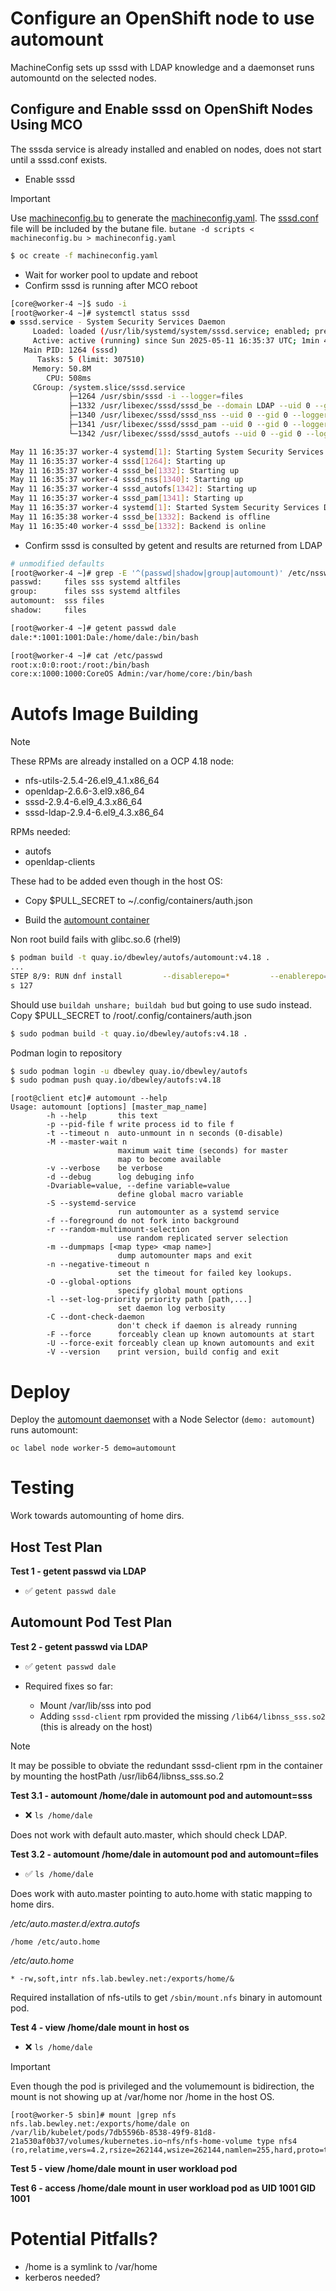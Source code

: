 # Configure an OpenShift node to use automount

MachineConfig sets up sssd with LDAP knowledge and a daemonset runs automountd on the selected nodes.

## Configure and Enable sssd on OpenShift Nodes Using MCO

The sssda service is already installed and enabled on nodes, does not start until a sssd.conf exists.

* Enable sssd

> [!IMPORTANT]
> Use [machineconfig.bu](machineconfig.bu) to generate the [machineconfig.yaml](machineconfig.yaml). The [sssd.conf](scripts/sssd.conf) file will be included by the butane file.
> `butane -d scripts < machineconfig.bu > machineconfig.yaml`

```bash
$ oc create -f machineconfig.yaml
```

* Wait for worker pool to update and reboot
* Confirm sssd is running after MCO reboot

```bash
[core@worker-4 ~]$ sudo -i
[root@worker-4 ~]# systemctl status sssd
● sssd.service - System Security Services Daemon
     Loaded: loaded (/usr/lib/systemd/system/sssd.service; enabled; preset: enabled)
     Active: active (running) since Sun 2025-05-11 16:35:37 UTC; 1min 43s ago
   Main PID: 1264 (sssd)
      Tasks: 5 (limit: 307510)
     Memory: 50.8M
        CPU: 508ms
     CGroup: /system.slice/sssd.service
             ├─1264 /usr/sbin/sssd -i --logger=files
             ├─1332 /usr/libexec/sssd/sssd_be --domain LDAP --uid 0 --gid 0 --logger=files
             ├─1340 /usr/libexec/sssd/sssd_nss --uid 0 --gid 0 --logger=files
             ├─1341 /usr/libexec/sssd/sssd_pam --uid 0 --gid 0 --logger=files
             └─1342 /usr/libexec/sssd/sssd_autofs --uid 0 --gid 0 --logger=files

May 11 16:35:37 worker-4 systemd[1]: Starting System Security Services Daemon...
May 11 16:35:37 worker-4 sssd[1264]: Starting up
May 11 16:35:37 worker-4 sssd_be[1332]: Starting up
May 11 16:35:37 worker-4 sssd_nss[1340]: Starting up
May 11 16:35:37 worker-4 sssd_autofs[1342]: Starting up
May 11 16:35:37 worker-4 sssd_pam[1341]: Starting up
May 11 16:35:37 worker-4 systemd[1]: Started System Security Services Daemon.
May 11 16:35:38 worker-4 sssd_be[1332]: Backend is offline
May 11 16:35:40 worker-4 sssd_be[1332]: Backend is online
```

* Confirm sssd is consulted by getent and results are returned from LDAP

```bash
# unmodified defaults
[root@worker-4 ~]# grep -E '^(passwd|shadow|group|automount)' /etc/nsswitch.conf
passwd:     files sss systemd altfiles
group:      files sss systemd altfiles
automount:  sss files
shadow:     files

[root@worker-4 ~]# getent passwd dale
dale:*:1001:1001:Dale:/home/dale:/bin/bash
```

```bash
[root@worker-4 ~]# cat /etc/passwd
root:x:0:0:root:/root:/bin/bash
core:x:1000:1000:CoreOS Admin:/var/home/core:/bin/bash
```


# Autofs Image Building

> [!NOTE] 
> These RPMs are already installed on a OCP 4.18 node:
>
> - nfs-utils-2.5.4-26.el9_4.1.x86_64
> - openldap-2.6.6-3.el9.x86_64
> - sssd-2.9.4-6.el9_4.3.x86_64
> - sssd-ldap-2.9.4-6.el9_4.3.x86_64

RPMs needed:

- autofs
- openldap-clients

These had to be added even though in the host OS:




* Copy $PULL_SECRET to ~/.config/containers/auth.json

* Build the [automount container](Containerfile)

Non root build fails with glibc.so.6 (rhel9)

```bash
$ podman build -t quay.io/dbewley/autofs/automount:v4.18 .
...
STEP 8/9: RUN dnf install         --disablerepo=*         --enablerepo=rhel-9-for-x86_64-baseos-rpms         -y         autofs         openldap-clients         && dnf clean all                                                   /bin/sh: error while loading shared libraries: /lib64/libc.so.6: cannot apply additional memory protection after relocation: Permission denied                                                                                     Error: building at STEP "RUN dnf install         --disablerepo=*         --enablerepo=rhel-9-for-x86_64-baseos-rpms         -y         autofs         openldap-clients         && dnf clean all": while running runtime: exit statu
s 127
```

Should use `buildah unshare; buildah bud` but going to use sudo instead.
Copy $PULL_SECRET to /root/.config/containers/auth.json

```bash
$ sudo podman build -t quay.io/dbewley/autofs:v4.18 .
```

Podman login to repository

```bash
$ sudo podman login -u dbewley quay.io/dbewley/autofs
$ sudo podman push quay.io/dbewley/autofs:v4.18
```

```
[root@client etc]# automount --help
Usage: automount [options] [master_map_name]
        -h --help       this text
        -p --pid-file f write process id to file f
        -t --timeout n  auto-unmount in n seconds (0-disable)
        -M --master-wait n
                        maximum wait time (seconds) for master
                        map to become available
        -v --verbose    be verbose
        -d --debug      log debuging info
        -Dvariable=value, --define variable=value
                        define global macro variable
        -S --systemd-service
                        run automounter as a systemd service
        -f --foreground do not fork into background
        -r --random-multimount-selection
                        use random replicated server selection
        -m --dumpmaps [<map type> <map name>]
                        dump automounter maps and exit
        -n --negative-timeout n
                        set the timeout for failed key lookups.
        -O --global-options
                        specify global mount options
        -l --set-log-priority priority path [path,...]
                        set daemon log verbosity
        -C --dont-check-daemon
                        don't check if daemon is already running
        -F --force      forceably clean up known automounts at start
        -U --force-exit forceably clean up known automounts and exit
        -V --version    print version, build config and exit
```

# Deploy

Deploy the [automount daemonset](daemonset.yaml) with a Node Selector (`demo: automount`) runs automount:

`oc label node worker-5 demo=automount`

# Testing

Work towards automounting of home dirs.

## Host Test Plan

**Test 1 - getent passwd via LDAP**

* ✅ `getent passwd dale`

## Automount Pod Test Plan 

**Test 2 - getent passwd via LDAP**

* ✅ `getent passwd dale` 

* Required fixes so far:
   * Mount /var/lib/sss into pod
   * Adding `sssd-client` rpm provided the missing `/lib64/libnss_sss.so2` (this is already on the host)

> [!NOTE]
> It may be possible to obviate the redundant sssd-client rpm in the container by mounting the hostPath /usr/lib64/libnss_sss.so.2

**Test 3.1 - automount /home/dale in automount pod and automount=sss**


* ❌ `ls /home/dale`

Does not work with default auto.master, which should check LDAP.

**Test 3.2 - automount /home/dale in automount pod and automount=files**

* ✅ `ls /home/dale`

Does work with auto.master  pointing to auto.home with static mapping to home dirs.

_/etc/auto.master.d/extra.autofs_
```
/home /etc/auto.home
```

_/etc/auto.home_
```
* -rw,soft,intr nfs.lab.bewley.net:/exports/home/&
```

Required installation of nfs-utils to get `/sbin/mount.nfs` binary in automount pod.


**Test 4 - view /home/dale mount in host os**

* ❌ `ls /home/dale`

> [!IMPORTANT]
> Even though the pod is privileged and the volumemount is bidirection, the mount is not showing up at /var/home nor /home in the host OS.

```
[root@worker-5 sbin]# mount |grep nfs
nfs.lab.bewley.net:/exports/home/dale on /var/lib/kubelet/pods/7db5596b-8538-49f9-81d8-21a530af0b37/volumes/kubernetes.io~nfs/nfs-home-volume type nfs4 (ro,relatime,vers=4.2,rsize=262144,wsize=262144,namlen=255,hard,proto=tcp,timeo=600,retrans=2,sec=sys,clientaddr=192.168.4.205,local_lock=none,addr=192.168.4.120)
```

**Test 5 - view /home/dale mount in user workload pod**

**Test 6 - access /home/dale mount in user workload pod as UID 1001 GID 1001**


# Potential Pitfalls?

* /home is a symlink to /var/home
* kerberos needed?
